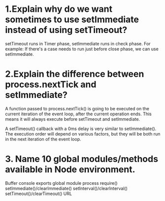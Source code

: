 # 1.Explain why do we want sometimes to use setImmediate instead of using setTimeout?
setTimeout runs in Timer phase, setImmediate runs in check phase.
For example: If there's a case needs to run just before close phase, we can use setImmediate.


# 2.Explain the difference between process.nextTick and setImmediate?
A function passed to process.nextTick() is going to be executed on the current iteration of the event loop, after the current operation ends. This means it will always execute before setTimeout and setImmediate.

A setTimeout() callback with a 0ms delay is very similar to setImmediate(). The execution order will depend on various factors, but they will be both run in the next iteration of the event loop.

# 3. Name 10 global modules/methods available in Node environment.
Buffer
console
exports
global
module
process
require()
setImmediate()/clearImmediate()
setInterval()/clearInterval()
setTimeout()/clearTimeout()
URL

